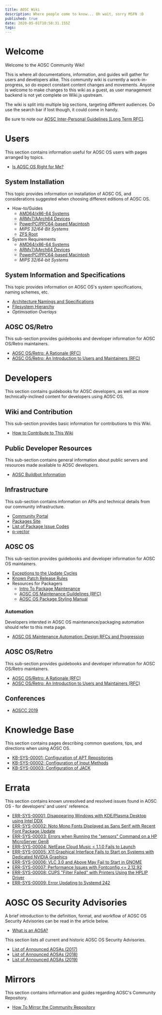 ```yaml
---
title: AOSC Wiki
description: Where people come to know... Oh wait, sorry MSFN :D
published: true
date: 2020-05-01T10:58:31.155Z
tags: 
---
```


# Welcome

Welcome to the AOSC Community Wiki!

This is where all documentations, information, and guides will gather for users and developers alike. This community wiki is currently a work-in-progress, so do expect constant content changes and movements. Anyone is welcome to make changes to this wiki as a guest, as user management backend is not yet complete on Wiki.js upstream.

The wiki is split into multiple big sections, targeting different audiences. Do use the search bar if lost though, it could come in handy.

Be sure to note our [AOSC Inter-Personal Guidelines \[Long Term RFC\]](/users/guidelines/community-guidelines).

# Users

This section contains information useful for AOSC OS users with pages arranged by topics.

- [Is AOSC OS Right for Me?](/users/information/is-aosc-os-right-for-me)

## System Installation

This topic provides information on installation of AOSC OS, and considerations suggested when choosing different editions of AOSC OS.

- How-to/Guides
	- [AMD64/x86-64 Systems](/users/installation/amd64)
	- [ARMv7/AArch64 Devices](/users/installation/arm)
	- [PowerPC/PPC64-based Macintosh](/users/installation/powermac)
	- *MIPS 32/64-Bit Systems*
	- [ZFS Root](/users/installation/zfs-root)
- System Requirements
	- [AMD64/x86-64 Systems](/users/installation/amd64-notes-sysreq)
	- [ARMv7/AArch64 Devices](/users/installation/arm-notes-sysreq)
	- [PowerPC/PPC64-based Macintosh](/users/installation/powermac-notes-sysreq)
	- *MIPS 32/64-bit Systems*

## System Information and Specifications

This topic provides information on AOSC OS's system specifications, naming schemes, etc.

- [Architecture Namings and Specifications](/users/information/arch-specs)
- [Filesystem Hierarchy](/users/information/fs-hierarchy)
- *Optimisation Overlays*

## AOSC OS/Retro

This sub-section provides guidebooks and developer information for AOSC OS/Retro maintainers.

- [AOSC OS/Retro: A Rationale (RFC)](/developers/retro/aosc-os-retro-rationale)
- [AOSC OS/Retro: An Introduction to Users and Maintainers (RFC)](/developers/retro/aosc-os-retro-intro)

# Developers

This section contains guidebooks for AOSC developers, as well as more technically-inclined content for developers using AOSC OS.

## Wiki and Contribution

This sub-section provides basic information for contributions to this Wiki.

- [How to Contribute to This Wiki](developers/how-to-contribute-md)

## Public Developer Resources

This sub-section contains general information about public servers and resources made available to AOSC developers.

- [AOSC Buildbot Information](developers/buildbots)

## Infrastructure

This sub-section contains information on APIs and technical details from our community infrastructure.

- [Community Portal](developers/community-portal)
- [Packages Site](developers/packages-site)
- [List of Package Issue Codes](/developers/list-of-package-issue-codes)
- [p-vector](/developers/p-vector)

## AOSC OS

This sub-section provides guidebooks and developer information for AOSC OS maintainers.

- [Exceptions to the Update Cycles](/developers/aosc-os/cycle-exceptions)
- [Known Patch Release Rules](/developers/aosc-os/known-patch-release-rules)
- Resources for Packagers
	- [Intro To Package Maintenance](/developers/intro-to-package-maintenance)
	- [AOSC OS Maintenance Guildelines (RFC)](/developers/aosc-os-maintenance-guidelines)
	- [AOSC OS Package Styling Manual](/developers/aosc-os-package-styling-manual)
  
### Automation

Developers intersted in AOSC OS maintenance/packaging automation should refer to this meta page.

- [AOSC OS Maintenance Automation: Design RFCs and Progression](/developers/Automation/aosc-os-maintenance-automation-design-rfcs-and-progression)

## AOSC OS/Retro

This sub-section provides guidebooks and developer information for AOSC OS/Retro maintainers.

- [AOSC OS/Retro: A Rationale (RFC)](/developers/retro/aosc-os-retro-rationale)
- [AOSC OS/Retro: An Introduction to Users and Maintainers (RFC)](/developers/retro/aosc-os-retro-intro)

## Conferences

- [AOSCC 2019](/aoscc/2019)

# Knowledge Base

This section contains pages describing common questions, tips, and directions when using AOSC OS.

- [KB-SYS-00001: Configuration of APT Repositories](/kbs/sys/00001-apt-gen-list)
- [KB-SYS-00002: Configuration of Input Methods](/kbs/sys/00002-imchooser)
- [KB-SYS-00003: Configuration of JACK](/kbs/sys/00003-jack-configuration)

# Errata

This section contains known unresolved and resolved issues found in AOSC OS - for developers' and users' reference.

- [ERR-SYS-00001: Disappearing Windows with KDE/Plasma Desktop using Intel DDX](/err/x11/00001-kde-window-intel-ddx)
- [ERR-SYS-00002: Noto Mono Fonts Displayed as Sans Serif with Recent Font Package Update](/err/x11/00002-noto-mono-font-name-change)
- [ERR-SYS-00003: Errors when Running the "sensors" Command on a HP MicroServer Gen8](/err/x11/00003-sensors-dmesg-error-microserver-gen8)
- [ERR-SYS-00004: NetEase Cloud Music < 1.1.0 Fails to Launch](/err/x11/00004-netease-cloud-music-sandbox-error)
- [ERR-SYS-00005: X11 Graphical Interface Fails to Start on Systems with Dedicated NVIDIA Graphics](/err/x11/00005-nvidia-x-failure-without-nouveau-blacklist)
- [ERR-SYS-00006: VLC 3.0 and Above May Fail to Start in GNOME](/err/x11/00006-vlc-fails-to-launch-in-gnome)
- [ERR-SYS-00007: Performance Issues with Fontconfig <= 2.12.92](/err/x11/00007-fc-cache-performance-issues)
- [ERR-SYS-00008: CUPS "Filter Failed" with Printers Using the HPLIP Driver](/err/x11/00008-hplip-proprietary-plugins-version-mismatch)
- [ERR-SYS-00009: Error Updating to Systemd 242](/err/systemd/00009-error-updating-to-systemd-242)

# AOSC OS Security Advisories

A brief introduction to the definition, format, and workflow of AOSC OS Security Advisories can be read in the article below.

- [What is an AOSA?](/aosa/what-is-an-aosa)

This section lists all current and historic AOSC OS Security Advisories.

- [List of Announced AOSAs (2017)](/aosa/archive/2017)
- [List of Announced AOSAs (2018)](/aosa/archive/2018)
- [List of Announced AOSAs (2019)](/aosa/archive/2019)

# Mirrors

This section contains information and guides regarding AOSC's Community Repository.

- [How To Mirror the Community Repository](/mirrors/how-to)
